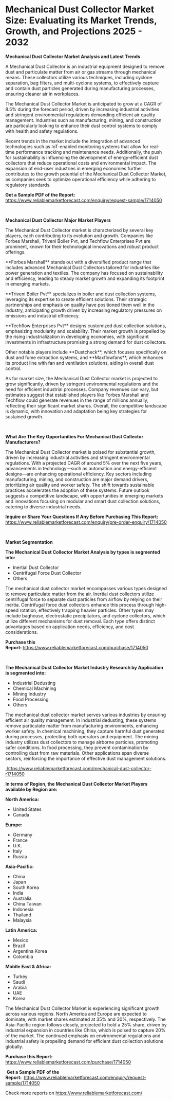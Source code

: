 <p><h1>Mechanical Dust Collector Market Size: Evaluating its Market Trends, Growth, and Projections 2025 - 2032</h1></p><p><strong>Mechanical Dust Collector Market Analysis and Latest Trends</strong></p>
<p><p>A Mechanical Dust Collector is an industrial equipment designed to remove dust and particulate matter from air or gas streams through mechanical means. These collectors utilize various techniques, including cyclone separation, bag filters, and multi-cyclone systems, to effectively capture and contain dust particles generated during manufacturing processes, ensuring cleaner air in workplaces.</p><p>The Mechanical Dust Collector Market is anticipated to grow at a CAGR of 8.5% during the forecast period, driven by increasing industrial activities and stringent environmental regulations demanding efficient air quality management. Industries such as manufacturing, mining, and construction are particularly looking to enhance their dust control systems to comply with health and safety regulations.</p><p>Recent trends in the market include the integration of advanced technologies such as IoT-enabled monitoring systems that allow for real-time performance tracking and maintenance needs. Additionally, the push for sustainability is influencing the development of energy-efficient dust collectors that reduce operational costs and environmental impact. The expansion of end-user industries in emerging economies further contributes to the growth potential of the Mechanical Dust Collector Market, as companies seek to optimize operational efficiency while adhering to regulatory standards.</p></p>
<p><strong>Get a Sample PDF of the Report:&nbsp;</strong> <a href="https://www.reliablemarketforecast.com/enquiry/request-sample/1714050?utm_campaign=1097&utm_medium=2&utm_source=Github&utm_content=ia&utm_term=11012025&utm_id=mechanical-dust-collector">https://www.reliablemarketforecast.com/enquiry/request-sample/1714050</a></p>
<p>&nbsp;</p>
<p><strong>Mechanical Dust Collector Major Market Players</strong></p>
<p><p>The Mechanical Dust Collector market is characterized by several key players, each contributing to its evolution and growth. Companies like Forbes Marshall, Triveni Boiler Pvt, and Techflow Enterprises Pvt are prominent, known for their technological innovations and robust product offerings. </p><p>**Forbes Marshall** stands out with a diversified product range that includes advanced Mechanical Dust Collectors tailored for industries like power generation and textiles. The company has focused on sustainability and efficiency, leading to steady market growth and expanding its footprint in emerging markets.</p><p>**Triveni Boiler Pvt** specializes in boiler and dust collection systems, leveraging its expertise to create efficient solutions. Their strategic partnerships and emphasis on quality have positioned them well in the industry, anticipating growth driven by increasing regulatory pressures on emissions and industrial efficiency.</p><p>**Techflow Enterprises Pvt** designs customized dust collection solutions, emphasizing modularity and scalability. Their market growth is propelled by the rising industrialization in developing economies, with significant investments in infrastructure promising a strong demand for dust collectors.</p><p>Other notable players include **Dustcheck**, which focuses specifically on dust and fume extraction systems, and **Maxflowfans**, which enhances its product line with fan and ventilation solutions, aiding in overall dust control.</p><p>As for market size, the Mechanical Dust Collector market is projected to grow significantly, driven by stringent environmental regulations and the need for efficient industrial processes. Company revenues can vary, but estimates suggest that established players like Forbes Marshall and Techflow could generate revenues in the range of millions annually, reflecting their significant market shares. Overall, the competitive landscape is dynamic, with innovation and adaptation being key strategies for sustained growth.</p></p>
<p>&nbsp;</p>
<p><strong>What Are The Key Opportunities For Mechanical Dust Collector Manufacturers?</strong></p>
<p><p>The Mechanical Dust Collector market is poised for substantial growth, driven by increasing industrial activities and stringent environmental regulations. With a projected CAGR of around 5% over the next five years, advancements in technology—such as automation and energy-efficient designs—are enhancing operational efficiency. Key sectors including manufacturing, mining, and construction are major demand drivers, prioritizing air quality and worker safety. The shift towards sustainable practices accelerates the adoption of these systems. Future outlook suggests a competitive landscape, with opportunities in emerging markets and innovations focusing on modular and smart dust collection solutions, catering to diverse industrial needs.</p></p>
<p><strong>Inquire or Share Your Questions If Any Before Purchasing This Report:</strong> <a href="https://www.reliablemarketforecast.com/enquiry/pre-order-enquiry/1714050?utm_campaign=1097&utm_medium=2&utm_source=Github&utm_content=ia&utm_term=11012025&utm_id=mechanical-dust-collector">https://www.reliablemarketforecast.com/enquiry/pre-order-enquiry/1714050</a></p>
<p>&nbsp;</p>
<p><strong>Market Segmentation</strong></p>
<p><strong>The Mechanical Dust Collector Market Analysis by types is segmented into:</strong></p>
<p><ul><li>Inertial Dust Collector</li><li>Centrifugal Force Dust Collector</li><li>Others</li></ul></p>
<p><p>The mechanical dust collector market encompasses various types designed to remove particulate matter from the air. Inertial dust collectors utilize centrifugal force to separate dust particles from airflow by relying on their inertia. Centrifugal force dust collectors enhance this process through high-speed rotation, effectively trapping heavier particles. Other types may include baghouse, electrostatic precipitators, and cyclone collectors, which utilize different mechanisms for dust removal. Each type offers distinct advantages based on application needs, efficiency, and cost considerations.</p></p>
<p><strong>Purchase this Report:&nbsp;</strong><a href="https://www.reliablemarketforecast.com/purchase/1714050?utm_campaign=1097&utm_medium=2&utm_source=Github&utm_content=ia&utm_term=11012025&utm_id=mechanical-dust-collector">https://www.reliablemarketforecast.com/purchase/1714050</a></p>
<p>&nbsp;</p>
<p><strong>The Mechanical Dust Collector Market Industry Research by Application is segmented into:</strong></p>
<p><ul><li>Industrial Dedusting</li><li>Chemical Machining</li><li>Mining Industry</li><li>Food Processing</li><li>Others</li></ul></p>
<p><p>The mechanical dust collector market serves various industries by ensuring efficient air quality management. In industrial dedusting, these systems remove particulate matter from manufacturing environments, enhancing worker safety. In chemical machining, they capture harmful dust generated during processes, protecting both operators and equipment. The mining industry utilizes dust collectors to manage airborne particles, promoting safer conditions. In food processing, they prevent contamination by controlling dust from raw materials. Other applications span diverse sectors, reinforcing the importance of effective dust management solutions.</p></p>
<p><a href="https://www.reliablemarketforecast.com/mechanical-dust-collector-r1714050?utm_campaign=1097&utm_medium=2&utm_source=Github&utm_content=ia&utm_term=11012025&utm_id=mechanical-dust-collector">&nbsp;https://www.reliablemarketforecast.com/mechanical-dust-collector-r1714050</a></p>
<p><strong>In terms of Region, the Mechanical Dust Collector Market Players available by Region are:</strong></p>
<p>
    <p> <strong> North America: </strong>
        <ul>
            <li>United States</li>
            <li>Canada</li>
        </ul>
        </p> 
    <p> <strong> Europe: </strong>
        <ul>
            <li>Germany</li>
            <li>France</li>
            <li>U.K.</li>
            <li>Italy</li>
            <li>Russia</li>
        </ul>
        </p> 
    <p> <strong> Asia-Pacific: </strong>
        <ul>
            <li>China</li>
            <li>Japan</li>
            <li>South Korea</li>
            <li>India</li>
            <li>Australia</li>
            <li>China Taiwan</li>
            <li>Indonesia</li>
            <li>Thailand</li>
            <li>Malaysia</li>
        </ul>
        </p> 
    <p> <strong> Latin America: </strong>
        <ul>
            <li>Mexico</li>
            <li>Brazil</li>
            <li>Argentina Korea</li>
            <li>Colombia</li>
        </ul>
        </p> 
    <p> <strong> Middle East & Africa: </strong>
        <ul>
            <li>Turkey</li>
            <li>Saudi</li>
            <li>Arabia</li>
            <li>UAE</li>
            <li>Korea</li>
        </ul>
    </p>
    </p>
<p><p>The Mechanical Dust Collector Market is experiencing significant growth across various regions. North America and Europe are expected to dominate, with market shares estimated at 35% and 30%, respectively. The Asia-Pacific region follows closely, projected to hold a 25% share, driven by industrial expansion in countries like China, which is poised to capture 20% of the market. The continued emphasis on environmental regulations and industrial safety is propelling demand for efficient dust collection solutions globally.</p></p>
<p><strong>Purchase this Report: </strong><a href="https://www.reliablemarketforecast.com/purchase/1714050?utm_campaign=1097&utm_medium=2&utm_source=Github&utm_content=ia&utm_term=11012025&utm_id=mechanical-dust-collector">https://www.reliablemarketforecast.com/purchase/1714050</a></p>
<p>&nbsp;<strong>Get a Sample PDF of the Report:&nbsp;&nbsp;</strong><a href="https://www.reliablemarketforecast.com/enquiry/request-sample/1714050?utm_campaign=1097&utm_medium=2&utm_source=Github&utm_content=ia&utm_term=11012025&utm_id=mechanical-dust-collector">https://www.reliablemarketforecast.com/enquiry/request-sample/1714050</a></p>
<p><strong></strong></p>
<p>Check more reports on <a href="https://www.reliablemarketforecast.com/?utm_campaign=1097&utm_medium=2&utm_source=Github&utm_content=ia&utm_term=11012025&utm_id=mechanical-dust-collector">https://www.reliablemarketforecast.com/</a></p>